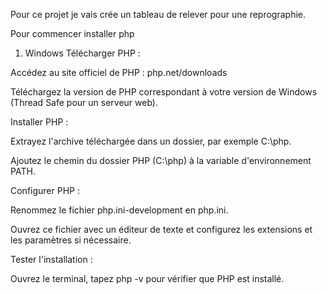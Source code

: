 Pour ce projet je vais crée un tableau de relever pour une reprographie.

Pour commencer installer php

1. Windows
Télécharger PHP :

Accédez au site officiel de PHP : php.net/downloads

Téléchargez la version de PHP correspondant à votre version de Windows (Thread Safe pour un serveur web).

Installer PHP :

Extrayez l'archive téléchargée dans un dossier, par exemple C:\php.

Ajoutez le chemin du dossier PHP (C:\php) à la variable d'environnement PATH.

Configurer PHP :

Renommez le fichier php.ini-development en php.ini.

Ouvrez ce fichier avec un éditeur de texte et configurez les extensions et les paramètres si nécessaire.

Tester l'installation :

Ouvrez le terminal, tapez php -v pour vérifier que PHP est installé.
